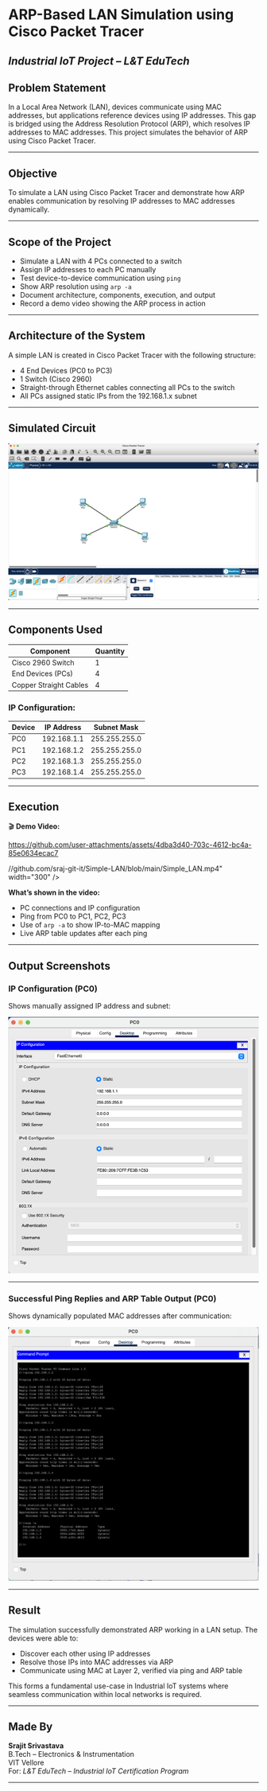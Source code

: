 # ARP-Based LAN Simulation using Cisco Packet Tracer  
*Industrial IoT Project – L&T EduTech*
---

##  Problem Statement

In a Local Area Network (LAN), devices communicate using MAC addresses, but applications reference devices using IP addresses. This gap is bridged using the Address Resolution Protocol (ARP), which resolves IP addresses to MAC addresses. This project simulates the behavior of ARP using Cisco Packet Tracer.

---

##  Objective

To simulate a LAN using Cisco Packet Tracer and demonstrate how ARP enables communication by resolving IP addresses to MAC addresses dynamically.

---

##  Scope of the Project

- Simulate a LAN with 4 PCs connected to a switch  
- Assign IP addresses to each PC manually  
- Test device-to-device communication using `ping`  
- Show ARP resolution using `arp -a`  
- Document architecture, components, execution, and output  
- Record a demo video showing the ARP process in action  

---

##  Architecture of the System

A simple LAN is created in Cisco Packet Tracer with the following structure:

- 4 End Devices (PC0 to PC3)  
- 1 Switch (Cisco 2960)  
- Straight-through Ethernet cables connecting all PCs to the switch  
- All PCs assigned static IPs from the 192.168.1.x subnet

---

##  Simulated Circuit

![Simulated Network Topology](./Simulated%20_circuit.png)

---

##  Components Used

| Component              | Quantity |
|------------------------|----------|
| Cisco 2960 Switch      | 1        |
| End Devices (PCs)      | 4        |
| Copper Straight Cables| 4        |

### IP Configuration:

| Device | IP Address     | Subnet Mask        |
|--------|----------------|--------------------|
| PC0    | 192.168.1.1    | 255.255.255.0      |
| PC1    | 192.168.1.2    | 255.255.255.0      |
| PC2    | 192.168.1.3    | 255.255.255.0      |
| PC3    | 192.168.1.4    | 255.255.255.0      |

---

##  Execution



🎬 **Demo Video:**  


https://github.com/user-attachments/assets/4dba3d40-703c-4612-bc4a-85e0634ecac7

//github.com/sraj-git-it/Simple-LAN/blob/main/Simple_LAN.mp4" width="300" />



**What’s shown in the video:**
- PC connections and IP configuration  
- Ping from PC0 to PC1, PC2, PC3  
- Use of `arp -a` to show IP-to-MAC mapping  
- Live ARP table updates after each ping  

---

##  Output Screenshots

###  IP Configuration (PC0)

Shows manually assigned IP address and subnet:

![PC0 IP Configuration](./IP%20Configuration%20.png)

---

###  Successful Ping Replies and ARP Table Output (PC0)

Shows dynamically populated MAC addresses after communication:

![ARP Table](./ARP%20Table.png)

---

##  Result

The simulation successfully demonstrated ARP working in a LAN setup. The devices were able to:
- Discover each other using IP addresses
- Resolve those IPs into MAC addresses via ARP
- Communicate using MAC at Layer 2, verified via ping and ARP table

This forms a fundamental use-case in Industrial IoT systems where seamless communication within local networks is required.

---

##  Made By

**Srajit Srivastava**  
B.Tech – Electronics & Instrumentation  
VIT Vellore  
For: *L&T EduTech – Industrial IoT Certification Program*

---

